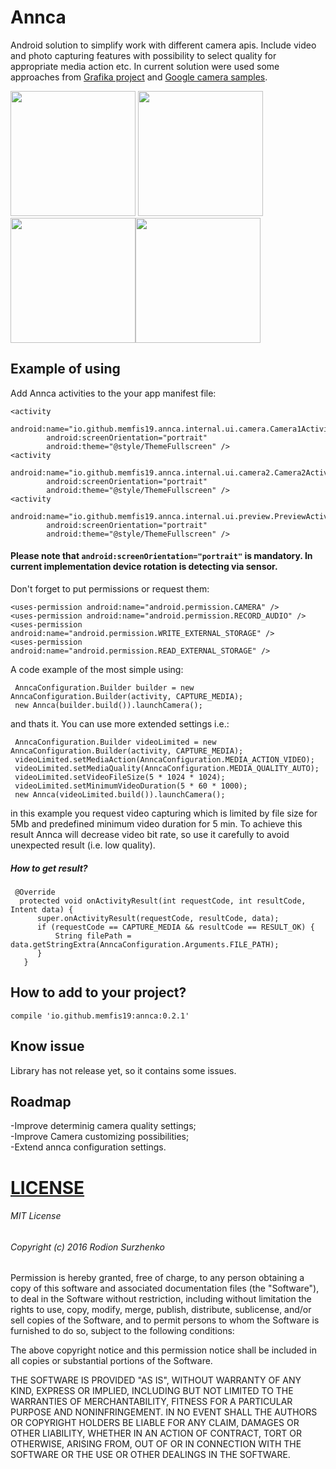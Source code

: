 # Annca
Android solution to simplify work with different camera apis. Include video and photo capturing features with possibility to select quality for appropriate media action etc. In current solution were used some approaches from <a href="https://github.com/google/grafika">Grafika project</a> and <a href="https://github.com/googlesamples/android-Camera2Video">Google camera samples</a>.

<img src="https://github.com/memfis19/Annca/blob/master/art/default_camera.png" width="200px" /> <img src="https://github.com/memfis19/Annca/blob/master/art/settings_for_video_limitation.png" width="200px" /><img src="https://github.com/memfis19/Annca/blob/master/art/video_camera.png" width="200" /><img src="https://github.com/memfis19/Annca/blob/master/art/video_low_quality.png" width="200" />

## Example of using
Add Annca activities to the your app manifest file:
```
<activity
        android:name="io.github.memfis19.annca.internal.ui.camera.Camera1Activity"
        android:screenOrientation="portrait"
        android:theme="@style/ThemeFullscreen" />
<activity
        android:name="io.github.memfis19.annca.internal.ui.camera2.Camera2Activity"
        android:screenOrientation="portrait"
        android:theme="@style/ThemeFullscreen" />
<activity
        android:name="io.github.memfis19.annca.internal.ui.preview.PreviewActivity"
        android:screenOrientation="portrait"
        android:theme="@style/ThemeFullscreen" />
```
#### Please note that `android:screenOrientation="portrait"` is mandatory. In current implementation device rotation is detecting via sensor.

Don't forget to put permissions or request them:
```
<uses-permission android:name="android.permission.CAMERA" />
<uses-permission android:name="android.permission.RECORD_AUDIO" />
<uses-permission android:name="android.permission.WRITE_EXTERNAL_STORAGE" />
<uses-permission android:name="android.permission.READ_EXTERNAL_STORAGE" />
```
A code example of the most simple using:
```
 AnncaConfiguration.Builder builder = new AnncaConfiguration.Builder(activity, CAPTURE_MEDIA);
 new Annca(builder.build()).launchCamera();
```
and thats it. You can use more extended settings i.e.:
```
 AnncaConfiguration.Builder videoLimited = new AnncaConfiguration.Builder(activity, CAPTURE_MEDIA);
 videoLimited.setMediaAction(AnncaConfiguration.MEDIA_ACTION_VIDEO);
 videoLimited.setMediaQuality(AnncaConfiguration.MEDIA_QUALITY_AUTO);
 videoLimited.setVideoFileSize(5 * 1024 * 1024);
 videoLimited.setMinimumVideoDuration(5 * 60 * 1000);
 new Annca(videoLimited.build()).launchCamera();
```
in this example you request video capturing which is limited by file size for 5Mb and predefined minimum video duration for 5 min. To achieve this result Annca will decrease video bit rate, so use it carefully to avoid unexpected result (i.e. low quality).

##### How to get result?
```
 @Override
  protected void onActivityResult(int requestCode, int resultCode, Intent data) {
      super.onActivityResult(requestCode, resultCode, data);
      if (requestCode == CAPTURE_MEDIA && resultCode == RESULT_OK) {
          String filePath = data.getStringExtra(AnncaConfiguration.Arguments.FILE_PATH);
      }
   }
```

## How to add to your project?
```
compile 'io.github.memfis19:annca:0.2.1'
```
## Know issue
Library has not release yet, so it contains some issues.

## Roadmap
-Improve determinig camera quality settings;</br>
-Improve Camera customizing possibilities;</br>
-Extend annca configuration settings.

# [LICENSE](/LICENSE.md)

###### MIT License

###### Copyright (c) 2016 Rodion Surzhenko

Permission is hereby granted, free of charge, to any person obtaining a copy
of this software and associated documentation files (the "Software"), to deal
in the Software without restriction, including without limitation the rights
to use, copy, modify, merge, publish, distribute, sublicense, and/or sell
copies of the Software, and to permit persons to whom the Software is
furnished to do so, subject to the following conditions:

The above copyright notice and this permission notice shall be included in all
copies or substantial portions of the Software.

THE SOFTWARE IS PROVIDED "AS IS", WITHOUT WARRANTY OF ANY KIND, EXPRESS OR
IMPLIED, INCLUDING BUT NOT LIMITED TO THE WARRANTIES OF MERCHANTABILITY,
FITNESS FOR A PARTICULAR PURPOSE AND NONINFRINGEMENT. IN NO EVENT SHALL THE
AUTHORS OR COPYRIGHT HOLDERS BE LIABLE FOR ANY CLAIM, DAMAGES OR OTHER
LIABILITY, WHETHER IN AN ACTION OF CONTRACT, TORT OR OTHERWISE, ARISING FROM,
OUT OF OR IN CONNECTION WITH THE SOFTWARE OR THE USE OR OTHER DEALINGS IN THE
SOFTWARE.
